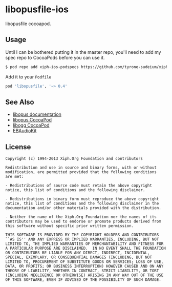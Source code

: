 libopusfile-ios
===============

libopusfile cocoapod.

Usage
-----
Until I can be bothered putting it in the master repo, you'll need to add my
spec repo to CocoaPods before you can use it.

```bash
$ pod repo add xiph-ios-podspecs https://github.com/tyrone-sudeium/xiph-ios-podspecs.git
```

Add it to your `Podfile`
```ruby
pod 'libopusfile', '~> 0.4'
```

See Also
--------
- [libopus documentation](http://www.opus-codec.org/docs/)
- [libopus CocoaPod](https://www.github.com/tyrone-sudeium/libopus-ios)
- [libogg CocoaPod](https://www.github.com/tyrone-sudeium/libogg-ios)
- [EBAudioKit](https://www.github.com/tyrone-sudeium/EBAudioKit)

License
-------
```
Copyright (c) 1994-2013 Xiph.Org Foundation and contributors

Redistribution and use in source and binary forms, with or without
modification, are permitted provided that the following conditions
are met:

- Redistributions of source code must retain the above copyright
notice, this list of conditions and the following disclaimer.

- Redistributions in binary form must reproduce the above copyright
notice, this list of conditions and the following disclaimer in the
documentation and/or other materials provided with the distribution.

- Neither the name of the Xiph.Org Foundation nor the names of its
contributors may be used to endorse or promote products derived from
this software without specific prior written permission.

THIS SOFTWARE IS PROVIDED BY THE COPYRIGHT HOLDERS AND CONTRIBUTORS
``AS IS'' AND ANY EXPRESS OR IMPLIED WARRANTIES, INCLUDING, BUT NOT
LIMITED TO, THE IMPLIED WARRANTIES OF MERCHANTABILITY AND FITNESS FOR
A PARTICULAR PURPOSE ARE DISCLAIMED.  IN NO EVENT SHALL THE FOUNDATION
OR CONTRIBUTORS BE LIABLE FOR ANY DIRECT, INDIRECT, INCIDENTAL,
SPECIAL, EXEMPLARY, OR CONSEQUENTIAL DAMAGES (INCLUDING, BUT NOT
LIMITED TO, PROCUREMENT OF SUBSTITUTE GOODS OR SERVICES; LOSS OF USE,
DATA, OR PROFITS; OR BUSINESS INTERRUPTION) HOWEVER CAUSED AND ON ANY
THEORY OF LIABILITY, WHETHER IN CONTRACT, STRICT LIABILITY, OR TORT
(INCLUDING NEGLIGENCE OR OTHERWISE) ARISING IN ANY WAY OUT OF THE USE
OF THIS SOFTWARE, EVEN IF ADVISED OF THE POSSIBILITY OF SUCH DAMAGE.

```